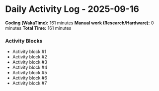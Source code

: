 # Daily Activity Log - 2025-09-16

**Coding (WakaTime):** 161 minutes
**Manual work (Research/Hardware):** 0 minutes
**Total Time:** 161 minutes

### Activity Blocks
- Activity block #1
- Activity block #2
- Activity block #3
- Activity block #4
- Activity block #5
- Activity block #6
- Activity block #7
